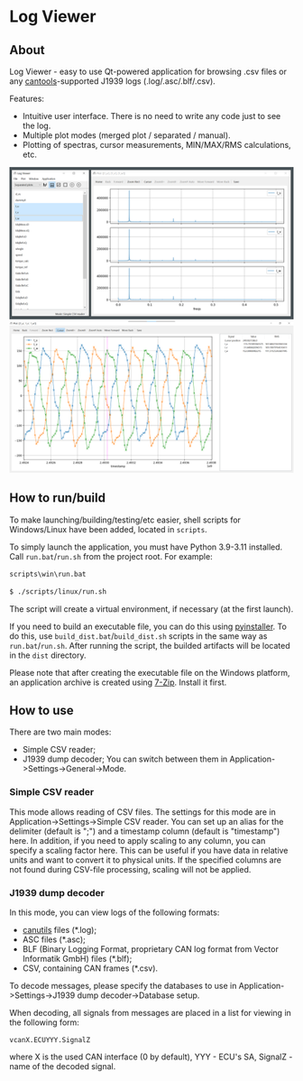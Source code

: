 # Log Viewer

## About

Log Viewer - easy to use Qt-powered application for browsing .csv files or any [cantools](https://cantools.readthedocs.io/)-supported J1939 logs (.log/.asc/.blf/.csv).

Features:
- Intuitive user interface. There is no need to write any code just to see the log.
- Multiple plot modes (merged plot / separated / manual).
- Plotting of spectras, cursor measurements, MIN/MAX/RMS calculations, etc.

![plot2](./resource/screenshots/plot2.png "Main window & spectrum")
![plot1](./resource/screenshots/plot1.png "Plotting phase currents")

## How to run/build

To make launching/building/testing/etc easier, shell scripts for Windows/Linux have been added, located in `scripts`.

To simply launch the application, you must have Python 3.9-3.11 installed. Call `run.bat`/`run.sh` from the project root. For example:

```bat
scripts\win\run.bat
```

```bash
$ ./scripts/linux/run.sh
```

The script will create a virtual environment, if necessary (at the first launch).

If you need to build an executable file, you can do this using [pyinstaller](https://pyinstaller.org/). To do this, use `build_dist.bat`/`build_dist.sh` scripts in the same way as `run.bat`/`run.sh`. After running the script, the builded artifacts will be located in the `dist` directory.

Please note that after creating the executable file on the Windows platform, an application archive is created using [7-Zip](https://www.7-zip.org/). Install it first.

## How to use

There are two main modes:
- Simple CSV reader;
- J1939 dump decoder;
You can switch between them in Application->Settings->General->Mode.

### Simple CSV reader

This mode allows reading of CSV files. The settings for this mode are in Application->Settings->Simple CSV reader. You can set up an alias for the delimiter (default is ";") and a timestamp column (default is "timestamp") here. In addition, if you need to apply scaling to any column, you can specify a scaling factor here. This can be useful if you have data in relative units and want to convert it to physical units. If the specified columns ​​are not found during CSV-file processing, scaling will not be applied.

### J1939 dump decoder

In this mode, you can view logs of the following formats:
- [canutils](https://github.com/linux-can/can-utils) files (*.log);
- ASC files (*.asc);
- BLF (Binary Logging Format, proprietary CAN log format from Vector Informatik GmbH) files (*.blf);
- CSV, containing CAN frames (*.csv).

To decode messages, please specify the databases to use in Application->Settings->J1939 dump decoder->Database setup.

When decoding, all signals from messages are placed in a list for viewing in the following form:

```
vcanX.ECUYYY.SignalZ
```

where X is the used CAN interface (0 by default), YYY - ECU's SA, SignalZ - name of the decoded signal.